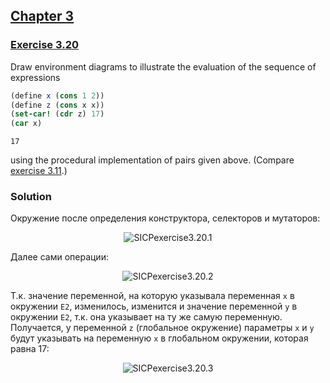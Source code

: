 ## [Chapter 3](../index.md#3-Modularity-Objects-and-State)

### [Exercise 3.20](https://mitpress.mit.edu/sites/default/files/sicp/full-text/book/book-Z-H-22.html#%_thm_3.20)

Draw environment diagrams to illustrate the evaluation of the sequence of expressions

```scheme
(define x (cons 1 2))
(define z (cons x x))
(set-car! (cdr z) 17)
(car x)
```
```
17
```

using the procedural implementation of pairs given above. (Compare [exercise 3.11](./Exercise%203.11.md).) 

### Solution

Окружение после определения конструктора, селекторов и мутаторов:

<p align="center">
  <img src="https://i.ibb.co/jkkVqdR/SICPexercise3-20-1.png" alt="SICPexercise3.20.1" title="SICPexercise3.20.1">
</p>

Далее сами операции:

<p align="center">
  <img src="https://i.ibb.co/wzQk7F4/SICPexercise3-20-2.png" alt="SICPexercise3.20.2" title="SICPexercise3.20.2">
</p>

Т.к. значение переменной, на которую указывала переменная `x` в окружении `E2`, изменилось, изменится и значение переменной `y` в окружении `E2`, т.к. она указывает на ту же самую переменную. Получается, у переменной `z` (глобальное окружение) параметры `x` и `y` будут указывать на переменную `x` в глобальном окружении, которая равна 17:

<p align="center">
  <img src="https://i.ibb.co/7Y5Qz2K/SICPexercise3-20-3.png" alt="SICPexercise3.20.3" title="SICPexercise3.20.3">
</p>

